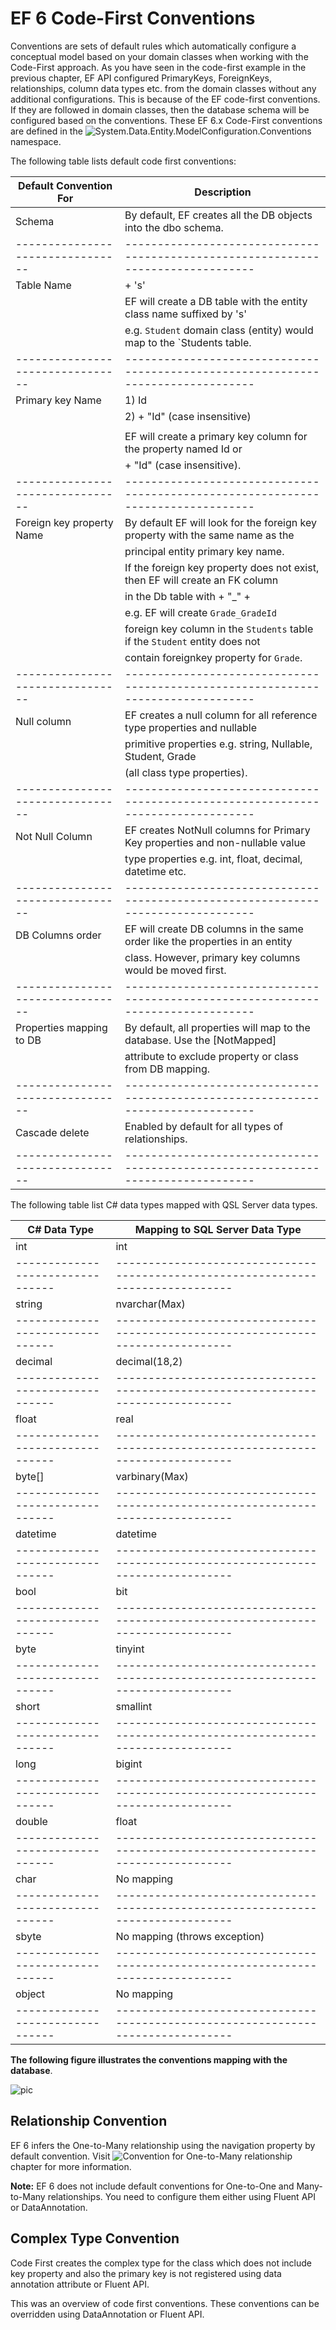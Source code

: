 # EF 6 Code-First Conventions
Conventions are sets of default rules which automatically configure a conceptual model based on your domain classes when working with the Code-First approach. As you have seen in the code-first example in the previous chapter, EF API configured PrimaryKeys, ForeignKeys, relationships, column data types etc. from the domain classes without any additional configurations. This is because of the EF code-first conventions. If they are followed in domain classes, then the database schema will be configured based on the conventions. These EF 6.x Code-First conventions are defined in the ![System.Data.Entity.ModelConfiguration.Conventions](https://learn.microsoft.com/en-us/dotnet/api/system.data.entity.modelconfiguration.conventions?redirectedfrom=MSDN&view=entity-framework-6.2.0) namespace.

The following table lists default code first conventions:

| **Default Convention For**	 | **Description**                                                                |
|--------------------------------|--------------------------------------------------------------------------------|
| Schema                         | By default, EF creates all the DB objects into the dbo schema.                 |
|--------------------------------|--------------------------------------------------------------------------------|
| Table Name                     | <Entity Class Name> + 's'                                                      |
|                                | EF will create a DB table with the entity class name suffixed by 's'           |
|                                | e.g. `Student` domain class (entity) would map to the `Students   table.       |
|--------------------------------|--------------------------------------------------------------------------------|
| Primary key Name               | 1) Id                                                                          |
|                                | 2) <Entity Class Name> + "Id" (case insensitive)                               |
|                                |                                                                                |
|                                | EF will create a primary key column for the property named Id or               |
|                                | <Entity Class Name> + "Id" (case insensitive).                                 |
|--------------------------------|--------------------------------------------------------------------------------|
| Foreign key property Name      | By default EF will look for the foreign key property with the same name as the |
|                                | principal entity primary key name.                                             |
|                                | If the foreign key property does not exist, then EF will create an FK column   |
|                                | in the Db table with <Dependent Navigation Property Name> + "_" +              |
|                                | <Principal Entity Primary Key Property Name> e.g. EF will create `Grade_GradeId`|
|                                | foreign key column in the `Students` table if the `Student` entity does not    |
|                                | contain foreignkey property for `Grade`.                                       |
|--------------------------------|--------------------------------------------------------------------------------|
| Null column                    | EF creates a null column for all reference type properties and nullable        | 
|                                | primitive properties e.g. string, Nullable<int>, Student, Grade                |
|                                | (all class type properties).                                                   |
|--------------------------------|--------------------------------------------------------------------------------|
| Not Null Column                | EF creates NotNull columns for Primary Key properties and non-nullable value   | 
|                                | type properties e.g. int, float, decimal, datetime etc.                        |
|--------------------------------|--------------------------------------------------------------------------------|
| DB Columns order               | EF will create DB columns in the same order like the properties in an entity   |
|                                | class. However, primary key columns would be moved first.                      |
|--------------------------------|--------------------------------------------------------------------------------|
| Properties mapping to DB       | By default, all properties will map to the database. Use the [NotMapped]       |
|                                | attribute to exclude property or class from DB mapping.                        |
|--------------------------------|--------------------------------------------------------------------------------|
| Cascade delete                 | Enabled by default for all types of relationships.                             |
|--------------------------------|--------------------------------------------------------------------------------|


The following table list C# data types mapped with QSL Server data types.

| **C# Data Type**          	 | **Mapping to SQL Server Data Type**                                            |
|--------------------------------|--------------------------------------------------------------------------------|
| int                            | int                                                                            |
|--------------------------------|--------------------------------------------------------------------------------|
| string                         | nvarchar(Max)                                                                  |
|--------------------------------|--------------------------------------------------------------------------------|
| decimal                        | decimal(18,2)                                                                  |
|--------------------------------|--------------------------------------------------------------------------------|
| float                          | real                                                                           |
|--------------------------------|--------------------------------------------------------------------------------|
| byte[]                         | varbinary(Max)                                                                 |
|--------------------------------|--------------------------------------------------------------------------------|
| datetime                       | datetime                                                                       |
|--------------------------------|--------------------------------------------------------------------------------|
| bool                           | bit                                                                            |
|--------------------------------|--------------------------------------------------------------------------------|
| byte                           | tinyint                                                                        |
|--------------------------------|--------------------------------------------------------------------------------|
| short                          | smallint                                                                       |
|--------------------------------|--------------------------------------------------------------------------------|
| long                           | bigint                                                                         |
|--------------------------------|--------------------------------------------------------------------------------|
| double                         | float                                                                          |
|--------------------------------|--------------------------------------------------------------------------------|
| char                           | No mapping                                                                     |
|--------------------------------|--------------------------------------------------------------------------------|
| sbyte                          | No mapping (throws exception)                                                  |
|--------------------------------|--------------------------------------------------------------------------------|
| object                         | No mapping                                                                     |
|--------------------------------|--------------------------------------------------------------------------------|


**The following figure illustrates the conventions mapping with the database**.

![pic](https://www.entityframeworktutorial.net/images/codefirst/ef6-codefirst-conventions.PNG)

## Relationship Convention
EF 6 infers the One-to-Many relationship using the navigation property by default convention. Visit ![Convention for One-to-Many relationship](https://www.entityframeworktutorial.net/code-first/configure-one-to-many-relationship-in-code-first.aspx#conventions-for-one-to-many-ef6) chapter for more information.

**Note:** EF 6 does not include default conventions for One-to-One and Many-to-Many relationships. You need to configure them either using Fluent API or DataAnnotation.

## Complex Type Convention
Code First creates the complex type for the class which does not include key property and also the primary key is not registered using data annotation attribute or Fluent API.

This was an overview of code first conventions. These conventions can be overridden using DataAnnotation or Fluent API.







	
	
	
	